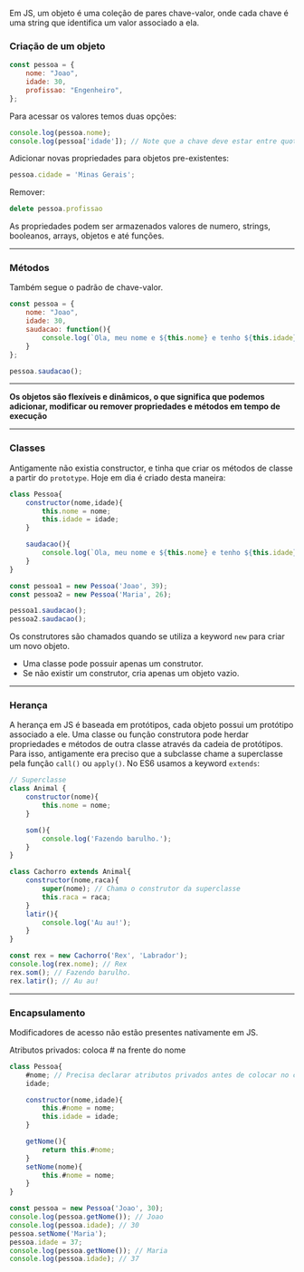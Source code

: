 Em JS, um objeto é uma coleção de pares chave-valor, onde cada chave é uma string que identifica um valor associado a ela.
### Criação de um objeto
```js
const pessoa = {
	nome: "Joao",
	idade: 30,
	profissao: "Engenheiro",
};
```
Para acessar os valores temos duas opções:
```js
console.log(pessoa.nome);
console.log(pessoa['idade']); // Note que a chave deve estar entre quotes
```
Adicionar novas propriedades para objetos pre-existentes:
```js
pessoa.cidade = 'Minas Gerais';
```
Remover:
```js
delete pessoa.profissao
```
As propriedades podem ser armazenados valores de numero, strings, booleanos, arrays, objetos e até funções.
___
### Métodos
Também segue o padrão de chave-valor.
```js
const pessoa = {
	nome: "Joao",
	idade: 30,
	saudacao: function(){
		console.log(`Ola, meu nome e ${this.nome} e tenho ${this.idade} anos.`);
	}
};

pessoa.saudacao();
```
___
**Os objetos são flexíveis e dinâmicos, o que significa que podemos adicionar, modificar ou remover propriedades e métodos em tempo de execução**
___
### Classes
Antigamente não existia constructor, e tinha que criar os métodos de classe a partir do `prototype`. Hoje em dia é criado desta maneira:
```js
class Pessoa{
	constructor(nome,idade){
		this.nome = nome;
		this.idade = idade;
	}

	saudacao(){
		console.log(`Ola, meu nome e ${this.nome} e tenho ${this.idade} anos.`);
	}
}

const pessoa1 = new Pessoa('Joao', 39);
const pessoa2 = new Pessoa('Maria', 26);

pessoa1.saudacao();
pessoa2.saudacao();
```
Os construtores são chamados quando se utiliza a keyword `new` para criar um novo objeto. 
- Uma classe pode possuir apenas um construtor.
- Se não existir um construtor, cria apenas um objeto vazio.
___
### Herança
A herança em JS é baseada em protótipos, cada objeto possui um protótipo associado a ele.
Uma classe ou função construtora pode herdar propriedades e métodos de outra classe através da cadeia de protótipos.
Para isso, antigamente era preciso que a subclasse chame a superclasse pela função `call()` ou `apply()`.
No ES6 usamos a keyword `extends`:
```js
// Superclasse
class Animal {
	constructor(nome){
		this.nome = nome;
	}

	som(){
		console.log('Fazendo barulho.');
	}
}

class Cachorro extends Animal{
	constructor(nome,raca){
		super(nome); // Chama o construtor da superclasse
		this.raca = raca;
	}
	latir(){
		console.log('Au au!');
	}
}

const rex = new Cachorro('Rex', 'Labrador');
console.log(rex.nome); // Rex
rex.som(); // Fazendo barulho.
rex.latir(); // Au au!
```
___
### Encapsulamento
Modificadores de acesso não estão presentes nativamente em JS.

Atributos privados:  coloca # na frente do nome
```js
class Pessoa{
	#nome; // Precisa declarar atributos privados antes de colocar no construtor
	idade;

	constructor(nome,idade){
		this.#nome = nome;
		this.idade = idade;
	}

	getNome(){
		return this.#nome;
	}
	setNome(nome){
		this.#nome = nome;
	}
}

const pessoa = new Pessoa('Joao', 30);
console.log(pessoa.getNome()); // Joao
console.log(pessoa.idade); // 30
pessoa.setNome('Maria');
pessoa.idade = 37;
console.log(pessoa.getNome()); // Maria
console.log(pessoa.idade); // 37
```
